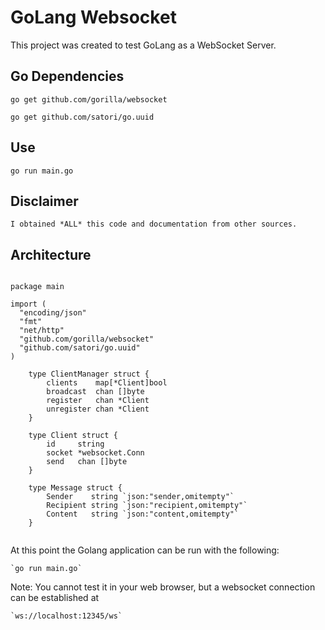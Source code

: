 # GoLang Websocket

  This project was created to test GoLang as a WebSocket Server.

## Go Dependencies

  `go get github.com/gorilla/websocket`

  `go get github.com/satori/go.uuid`

## Use

  `go run main.go`

## Disclaimer

    I obtained *ALL* this code and documentation from other sources.

## Architecture

```

package main

import (
  "encoding/json"
  "fmt"
  "net/http"
  "github.com/gorilla/websocket"
  "github.com/satori/go.uuid"
)

    type ClientManager struct {
        clients    map[*Client]bool
        broadcast  chan []byte
        register   chan *Client
        unregister chan *Client
    }

    type Client struct {
        id     string
        socket *websocket.Conn
        send   chan []byte
    }

    type Message struct {
        Sender    string `json:"sender,omitempty"`
        Recipient string `json:"recipient,omitempty"`
        Content   string `json:"content,omitempty"`
    }


```

  At this point the Golang application can be run with the following:

    `go run main.go`

  Note: You cannot test it in your web browser, but a websocket connection can be established at

    `ws://localhost:12345/ws`
